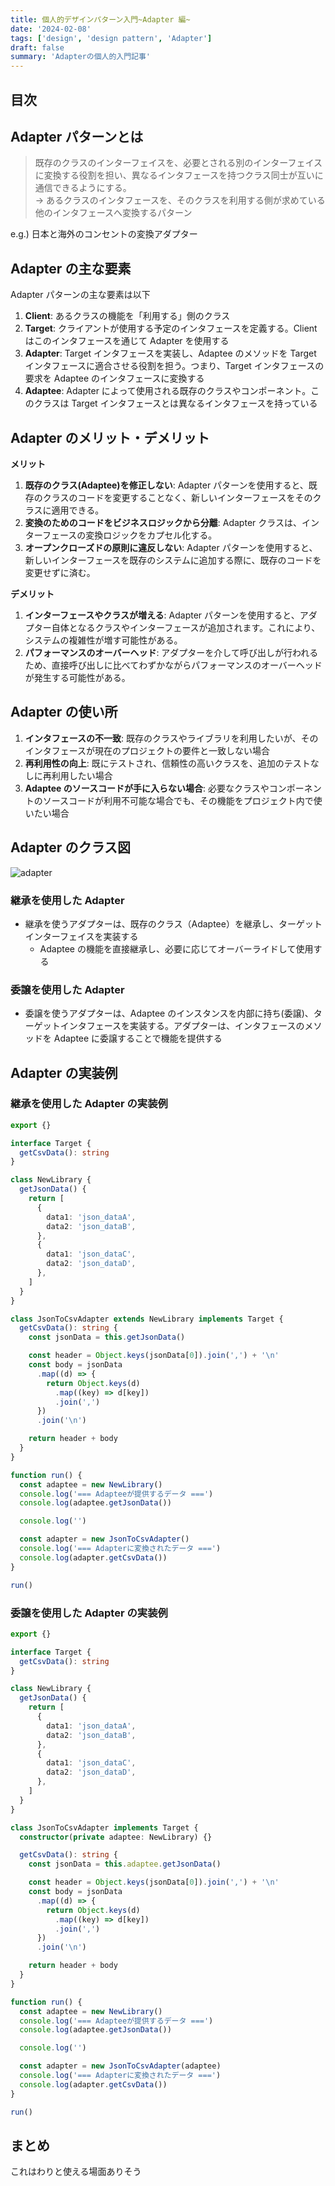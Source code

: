 ```yaml
---
title: 個人的デザインパターン入門~Adapter 編~
date: '2024-02-08'
tags: ['design', 'design pattern', 'Adapter']
draft: false
summary: 'Adapterの個人的入門記事'
---
```


## 目次

<TOCInline toc={props.toc} exclude="目次" toHeading={3} />

## Adapter パターンとは

> 既存のクラスのインターフェイスを、必要とされる別のインターフェイスに変換する役割を担い、異なるインタフェースを持つクラス同士が互いに通信できるようにする。  
> → あるクラスのインタフェースを、そのクラスを利用する側が求めている他のインタフェースへ変換するパターン

e.g.) 日本と海外のコンセントの変換アダプター

## Adapter の主な要素

Adapter パターンの主な要素は以下

1. **Client**: あるクラスの機能を「利用する」側のクラス
2. **Target**: クライアントが使用する予定のインタフェースを定義する。Client はこのインタフェースを通じて Adapter を使用する
3. **Adapter**: Target インタフェースを実装し、Adaptee のメソッドを Target インタフェースに適合させる役割を担う。つまり、Target インタフェースの要求を Adaptee のインタフェースに変換する
4. **Adaptee**: Adapter によって使用される既存のクラスやコンポーネント。このクラスは Target インタフェースとは異なるインタフェースを持っている

## Adapter のメリット・デメリット

**メリット**

1. **既存のクラス(Adaptee)を修正しない**: Adapter パターンを使用すると、既存のクラスのコードを変更することなく、新しいインターフェースをそのクラスに適用できる。
2. **変換のためのコードをビジネスロジックから分離**: Adapter クラスは、インターフェースの変換ロジックをカプセル化する。
3. **オープンクローズドの原則に違反しない**: Adapter パターンを使用すると、新しいインターフェースを既存のシステムに追加する際に、既存のコードを変更せずに済む。

**デメリット**

1. **インターフェースやクラスが増える**: Adapter パターンを使用すると、アダプター自体となるクラスやインターフェースが追加されます。これにより、システムの複雑性が増す可能性がある。
2. **パフォーマンスのオーバーヘッド**: アダプターを介して呼び出しが行われるため、直接呼び出しに比べてわずかながらパフォーマンスのオーバーヘッドが発生する可能性がある。

## Adapter の使い所

1. **インタフェースの不一致**: 既存のクラスやライブラリを利用したいが、そのインタフェースが現在のプロジェクトの要件と一致しない場合
2. **再利用性の向上**: 既にテストされ、信頼性の高いクラスを、追加のテストなしに再利用したい場合
3. **Adaptee のソースコードが手に入らない場合**: 必要なクラスやコンポーネントのソースコードが利用不可能な場合でも、その機能をプロジェクト内で使いたい場合

## Adapter のクラス図

![adapter](/static/images/design/design_pattern/adapter/adapter.png)

### 継承を使用した Adapter

- 継承を使うアダプターは、既存のクラス（Adaptee）を継承し、ターゲットインターフェイスを実装する
  - Adaptee の機能を直接継承し、必要に応じてオーバーライドして使用する

### 委譲を使用した Adapter

- 委譲を使うアダプターは、Adaptee のインスタンスを内部に持ち(委譲)、ターゲットインタフェースを実装する。アダプターは、インタフェースのメソッドを Adaptee に委譲することで機能を提供する

## Adapter の実装例

### 継承を使用した Adapter の実装例

```typescript
export {}

interface Target {
  getCsvData(): string
}

class NewLibrary {
  getJsonData() {
    return [
      {
        data1: 'json_dataA',
        data2: 'json_dataB',
      },
      {
        data1: 'json_dataC',
        data2: 'json_dataD',
      },
    ]
  }
}

class JsonToCsvAdapter extends NewLibrary implements Target {
  getCsvData(): string {
    const jsonData = this.getJsonData()

    const header = Object.keys(jsonData[0]).join(',') + '\n'
    const body = jsonData
      .map((d) => {
        return Object.keys(d)
          .map((key) => d[key])
          .join(',')
      })
      .join('\n')

    return header + body
  }
}

function run() {
  const adaptee = new NewLibrary()
  console.log('=== Adapteeが提供するデータ ===')
  console.log(adaptee.getJsonData())

  console.log('')

  const adapter = new JsonToCsvAdapter()
  console.log('=== Adapterに変換されたデータ ===')
  console.log(adapter.getCsvData())
}

run()
```

### 委譲を使用した Adapter の実装例

```typescript
export {}

interface Target {
  getCsvData(): string
}

class NewLibrary {
  getJsonData() {
    return [
      {
        data1: 'json_dataA',
        data2: 'json_dataB',
      },
      {
        data1: 'json_dataC',
        data2: 'json_dataD',
      },
    ]
  }
}

class JsonToCsvAdapter implements Target {
  constructor(private adaptee: NewLibrary) {}

  getCsvData(): string {
    const jsonData = this.adaptee.getJsonData()

    const header = Object.keys(jsonData[0]).join(',') + '\n'
    const body = jsonData
      .map((d) => {
        return Object.keys(d)
          .map((key) => d[key])
          .join(',')
      })
      .join('\n')

    return header + body
  }
}

function run() {
  const adaptee = new NewLibrary()
  console.log('=== Adapteeが提供するデータ ===')
  console.log(adaptee.getJsonData())

  console.log('')

  const adapter = new JsonToCsvAdapter(adaptee)
  console.log('=== Adapterに変換されたデータ ===')
  console.log(adapter.getCsvData())
}

run()
```

## まとめ

これはわりと使える場面ありそう
